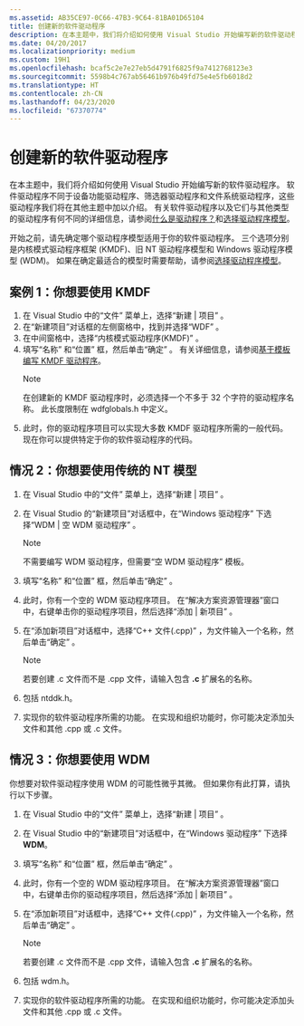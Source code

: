 ```yaml
---
ms.assetid: AB35CE97-0C66-47B3-9C64-81BA01D65104
title: 创建新的软件驱动程序
description: 在本主题中，我们将介绍如何使用 Visual Studio 开始编写新的软件驱动程序。
ms.date: 04/20/2017
ms.localizationpriority: medium
ms.custom: 19H1
ms.openlocfilehash: bcaf5c2e7e27eb5d4791f6825f9a7412768123e3
ms.sourcegitcommit: 5598b4c767ab56461b976b49fd75e4e5fb6018d2
ms.translationtype: HT
ms.contentlocale: zh-CN
ms.lasthandoff: 04/23/2020
ms.locfileid: "67370774"
---
```

# <a name="creating-a-new-software-driver"></a>创建新的软件驱动程序

在本主题中，我们将介绍如何使用 Visual Studio 开始编写新的软件驱动程序。 软件驱动程序不同于设备功能驱动程序、筛选器驱动程序和文件系统驱动程序，这些驱动程序我们将在其他主题中加以介绍。 有关软件驱动程序以及它们与其他类型的驱动程序有何不同的详细信息，请参阅[什么是驱动程序？](https://docs.microsoft.com/windows-hardware/drivers/gettingstarted/what-is-a-driver-)和[选择驱动程序模型](https://docs.microsoft.com/windows-hardware/drivers/gettingstarted/choosing-a-driver-model)。

开始之前，请先确定哪个驱动程序模型适用于你的软件驱动程序。 三个选项分别是内核模式驱动程序框架 (KMDF)、旧 NT 驱动程序模型和 Windows 驱动程序模型 (WDM)。 如果在确定最适合的模型时需要帮助，请参阅[选择驱动程序模型](https://docs.microsoft.com/windows-hardware/drivers/gettingstarted/choosing-a-driver-model)。

## <a name="case-1-you-want-to-use-kmdf"></a>案例 1：你想要使用 KMDF

1. 在 Visual Studio 中的“文件”  菜单上，选择“新建 | 项目”  。
2. 在“新建项目”对话框的左侧窗格中，找到并选择“WDF”  。
3. 在中间窗格中，选择“内核模式驱动程序(KMDF)”  。
4. 填写“名称”  和“位置”  框，然后单击“确定”  。 有关详细信息，请参阅[基于模板编写 KMDF 驱动程序](https://docs.microsoft.com/windows-hardware/drivers/gettingstarted/writing-a-kmdf-driver-based-on-a-template)。
    > [!NOTE]
    > 在创建新的 KMDF 驱动程序时，必须选择一个不多于 32 个字符的驱动程序名称。 此长度限制在 wdfglobals.h 中定义。
5. 此时，你的驱动程序项目可以实现大多数 KMDF 驱动程序所需的一般代码。 现在你可以提供特定于你的软件驱动程序的代码。

## <a name="case-2-you-want-to-use-the-legacy-nt-model"></a>情况 2：你想要使用传统的 NT 模型

1. 在 Visual Studio 中的“文件”  菜单上，选择“新建 | 项目”  。
2. 在 Visual Studio 的“新建项目”对话框中，在“Windows 驱动程序”  下选择“WDM | 空 WDM 驱动程序”  。

    > [!NOTE]
    > 不需要编写 WDM 驱动程序，但需要“空 WDM 驱动程序”  模板。
3. 填写“名称”  和“位置”  框，然后单击“确定”  。
4. 此时，你有一个空的 WDM 驱动程序项目。 在“解决方案资源管理器”窗口中，右键单击你的驱动程序项目，然后选择“添加 | 新项目”  。
5. 在“添加新项目”对话框中，选择“C++ 文件(.cpp)”  ，为文件输入一个名称，然后单击“确定”  。

    > [!NOTE]
    > 若要创建 .c 文件而不是 .cpp 文件，请输入包含 **.c** 扩展名的名称。
6. 包括 ntddk.h。
7. 实现你的软件驱动程序所需的功能。 在实现和组织功能时，你可能决定添加头文件和其他 .cpp 或 .c 文件。

## <a name="case-3-you-want-to-use-wdm"></a>情况 3：你想要使用 WDM

你想要对软件驱动程序使用 WDM 的可能性微乎其微。 但如果你有此打算，请执行以下步骤。

1. 在 Visual Studio 中的“文件”  菜单上，选择“新建 | 项目”  。
2. 在 Visual Studio 中的“新建项目”对话框中，在“Windows 驱动程序”  下选择 **WDM**。
3. 填写“名称”  和“位置”  框，然后单击“确定”  。
4. 此时，你有一个空的 WDM 驱动程序项目。 在“解决方案资源管理器”窗口中，右键单击你的驱动程序项目，然后选择“添加 | 新项目”  。
5. 在“添加新项目”对话框中，选择“C++ 文件(.cpp)”  ，为文件输入一个名称，然后单击“确定”  。

    > [!NOTE]
    > 若要创建 .c 文件而不是 .cpp 文件，请输入包含 **.c** 扩展名的名称。
6. 包括 wdm.h。
7. 实现你的软件驱动程序所需的功能。 在实现和组织功能时，你可能决定添加头文件和其他 .cpp 或 .c 文件。
